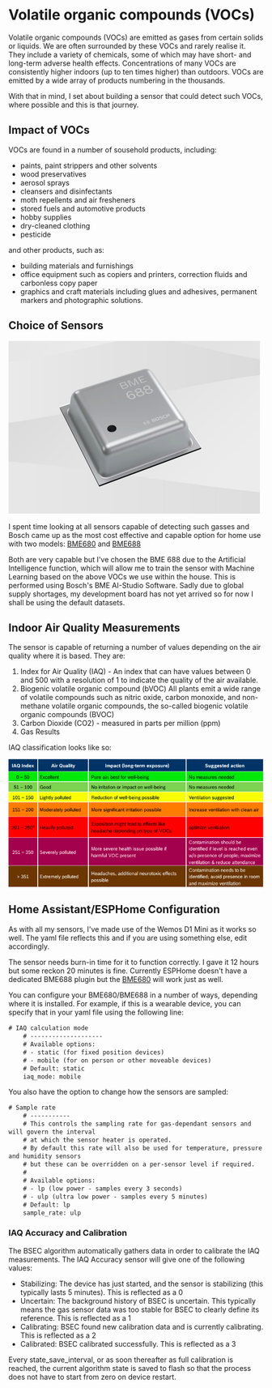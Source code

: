 # Volatile organic compounds (VOCs)

Volatile organic compounds (VOCs) are emitted as gases from certain solids or liquids. We are often surrounded by these VOCs and rarely realise it. They include a variety of chemicals, some of which may have short- and long-term adverse health effects. Concentrations of many VOCs are consistently higher indoors (up to ten times higher) than outdoors. VOCs are emitted by a wide array of products numbering in the thousands.

With that in mind, I set about building a sensor that could detect such VOCs, where possible and this is that journey.

## Impact of VOCs

VOCs are found in a number of sousehold products, including:

* paints, paint strippers and other solvents
* wood preservatives
* aerosol sprays
* cleansers and disinfectants
* moth repellents and air fresheners
* stored fuels and automotive products
* hobby supplies
* dry-cleaned clothing
* pesticide

and other products, such as:


* building materials and furnishings
* office equipment such as copiers and printers, correction fluids and carbonless copy paper
* graphics and craft materials including glues and adhesives, permanent markers and photographic solutions.

## Choice of Sensors

![](../images/bme688.png)

I spent time looking at all sensors capable of detecting such gasses and Bosch came up as the most cost effective and capable option for home use with two models: [BME680](https://www.bosch-sensortec.com/products/environmental-sensors/gas-sensors/bme680/) and [BME688](https://www.bosch-sensortec.com/products/environmental-sensors/gas-sensors/bme688/)

Both are very capable but I've chosen the BME 688 due to the Artificial Intelligence function, which will allow me to train the sensor with Machine Learning based on the above VOCs we use within the house. This is performed using Bosch's BME AI-Studio Software. Sadly due to global supply shortages, my development board has not yet arrived so for now I shall be using the default datasets. 

## Indoor Air Quality Measurements

The sensor is capable of returning a number of values depending on the air quality where it is based. They are: 

1. Index for Air Quality (IAQ) - An index that can have values between 0 and 500 with a resolution of 1 to indicate the quality of the air available. 
1. Biogenic volatile organic compound (bVOC) All plants emit a wide range of volatile compounds such as nitric oxide, carbon monoxide, and non-methane volatile organic compounds, the so-called biogenic volatile organic compounds (BVOC)
1. Carbon Dioxide (CO2) - measured in parts per million (ppm)
1. Gas Results 

IAQ classification looks like so:

![](../images/iaq_classification.png)

## Home Assistant/ESPHome Configuration

As with all my sensors, I've made use of the Wemos D1 Mini as it works so well. The yaml file reflects this and if you are using something else, edit accordingly. 

The sensor needs burn-in time for it to function correctly. I gave it 12 hours but some reckon 20 minutes is fine. Currently ESPHome doesn't have a dedicated BME688 plugin but the [BME680](https://esphome.io/components/sensor/bme680.html) will work just as well. 

You can configure your BME680/BME688 in a number of ways, depending where it is installed. For example, if this is a wearable device, you can specify that in your yaml file using the following line:

```
# IAQ calculation mode
    # --------------------
    # Available options:
    # - static (for fixed position devices)
    # - mobile (for on person or other moveable devices)
    # Default: static
    iaq_mode: mobile
```    

You also have the option to change how the sensors are sampled: 

```
# Sample rate
    # -----------
    # This controls the sampling rate for gas-dependant sensors and will govern the interval
    # at which the sensor heater is operated.
    # By default this rate will also be used for temperature, pressure and humidity sensors
    # but these can be overridden on a per-sensor level if required.
    #
    # Available options:
    # - lp (low power - samples every 3 seconds)
    # - ulp (ultra low power - samples every 5 minutes)
    # Default: lp
    sample_rate: ulp
```

### IAQ Accuracy and Calibration

The BSEC algorithm automatically gathers data in order to calibrate the IAQ measurements. The IAQ Accuracy sensor will give one of the following values:

* Stabilizing: The device has just started, and the sensor is stabilizing (this typically lasts 5 minutes). This is reflected as a 0
* Uncertain: The background history of BSEC is uncertain. This typically means the gas sensor data was too stable for BSEC to clearly define its reference. This is reflected as a 1
* Calibrating: BSEC found new calibration data and is currently calibrating. This is reflected as a 2
* Calibrated: BSEC calibrated successfully. This is reflected as a 3


Every state_save_interval, or as soon thereafter as full calibration is reached, the current algorithm state is saved to flash so that the process does not have to start from zero on device restart.
